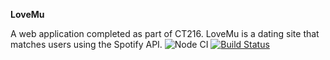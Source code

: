 __LoveMu__

A web application completed as part of CT216. LoveMu is a dating site that matches users using the Spotify API.
![Node CI](https://github.com/Love-Mu/LoveMu/workflows/Node%20CI/badge.svg?branch=master)
[![Build Status](https://travis-ci.com/Love-Mu/LoveMu.svg?branch=master)](https://travis-ci.com/Love-Mu/LoveMu)
